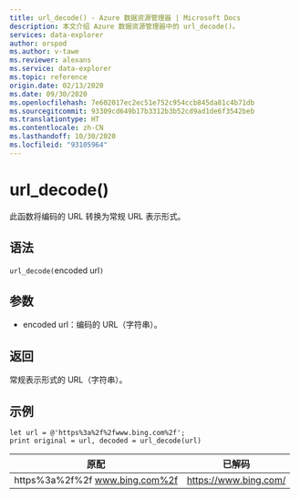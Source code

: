 ```yaml
---
title: url_decode() - Azure 数据资源管理器 | Microsoft Docs
description: 本文介绍 Azure 数据资源管理器中的 url_decode()。
services: data-explorer
author: orspod
ms.author: v-tawe
ms.reviewer: alexans
ms.service: data-explorer
ms.topic: reference
origin.date: 02/13/2020
ms.date: 09/30/2020
ms.openlocfilehash: 7e602017ec2ec51e752c954ccb845da81c4b71db
ms.sourcegitcommit: 93309cd649b17b3312b3b52cd9ad1de6f3542beb
ms.translationtype: HT
ms.contentlocale: zh-CN
ms.lasthandoff: 10/30/2020
ms.locfileid: "93105964"
---
```

# <a name="url_decode"></a>url_decode()

此函数将编码的 URL 转换为常规 URL 表示形式。 

## <a name="syntax"></a>语法

`url_decode(`encoded url`)`

## <a name="arguments"></a>参数

* encoded url：编码的 URL（字符串）。  

## <a name="returns"></a>返回

常规表示形式的 URL（字符串）。

## <a name="examples"></a>示例

```kusto
let url = @'https%3a%2f%2fwww.bing.com%2f';
print original = url, decoded = url_decode(url)
```

|原配|已解码|
|---|---|
|https%3a%2f%2f www.bing.com%2f|https://www.bing.com/|



 